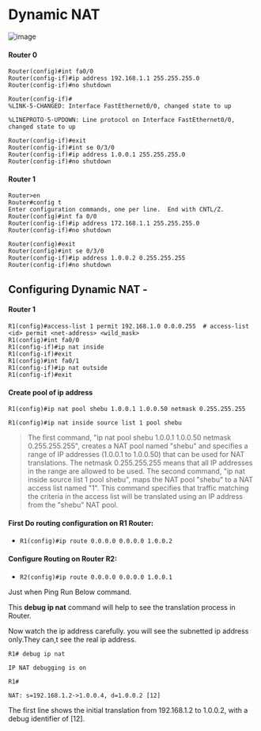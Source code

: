 # Dynamic NAT


![image](https://user-images.githubusercontent.com/67383098/229846860-6980a0f8-ba1d-4a19-bfb7-de1ff2cc88d5.png)

#### Router 0

```
Router(config)#int fa0/0
Router(config-if)#ip address 192.168.1.1 255.255.255.0
Router(config-if)#no shutdown

Router(config-if)#
%LINK-5-CHANGED: Interface FastEthernet0/0, changed state to up

%LINEPROTO-5-UPDOWN: Line protocol on Interface FastEthernet0/0, changed state to up
```
```
Router(config-if)#exit
Router(config-if)#int se 0/3/0
Router(config-if)#ip address 1.0.0.1 255.255.255.0
Router(config-if)#no shutdown
```

#### Router 1

```
Router>en
Router#config t
Enter configuration commands, one per line.  End with CNTL/Z.
Router(config)#int fa 0/0
Router(config-if)#ip address 172.168.1.1 255.255.255.0
Router(config-if)#no shutdown
```

```
Router(config)#exit
Router(config)#int se 0/3/0
Router(config-if)#ip address 1.0.0.2 0.255.255.255
Router(config-if)#no shutdown
```


## Configuring Dynamic NAT -

#### Router 1

```
R1(config)#access-list 1 permit 192.168.1.0 0.0.0.255  # access-list <id> permit <net-address> <wild_mask>
R1(config)#int fa0/0
R1(config-if)#ip nat inside
R1(config-if)#exit
R1(config)#int fa0/1
R1(config-if)#ip nat outside
R1(config-if)#exit
```

#### Create pool of ip address


```
R1(config)#ip nat pool shebu 1.0.0.1 1.0.0.50 netmask 0.255.255.255

R1(config)#ip nat inside source list 1 pool shebu
```

> The first command, "ip nat pool shebu 1.0.0.1 1.0.0.50 netmask 0.255.255.255", creates a NAT pool named "shebu" and specifies a range of IP addresses (1.0.0.1 to 1.0.0.50) that can be used for NAT translations. The netmask 0.255.255.255 means that all IP addresses in the range are allowed to be used.
> The second command, "ip nat inside source list 1 pool shebu", maps the NAT pool "shebu" to a NAT access list named "1". This command specifies that traffic matching the criteria in the access list will be translated using an IP address from the "shebu" NAT pool.


#### First Do routing configuration on R1 Router: 

- `R1(config)#ip route 0.0.0.0 0.0.0.0 1.0.0.2`

#### Configure Routing on Router R2:
 

-  `R2(config)#ip route 0.0.0.0 0.0.0.0 1.0.0.1`


Just when Ping Run Below command.

This **debug ip nat** command will help to see the translation process in Router.

Now watch the ip address carefully. you will see the subnetted ip address only.They can,t see the real ip address.

```
R1# debug ip nat

IP NAT debugging is on

R1#

NAT: s=192.168.1.2->1.0.0.4, d=1.0.0.2 [12]

```

The first line shows the initial translation from 192.168.1.2 to 1.0.0.2, with a debug identifier of [12].








